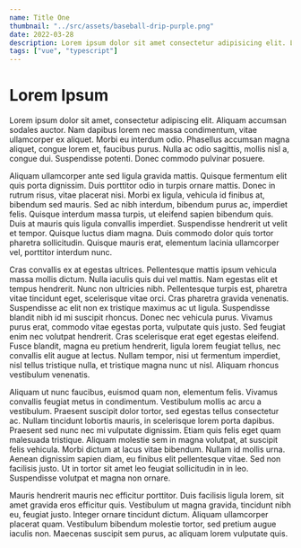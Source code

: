 ```yaml
---
name: Title One
thumbnail: "../src/assets/baseball-drip-purple.png"
date: 2022-03-28
description: Lorem ipsum dolor sit amet consectetur adipisicing elit. Laborum excepturi, officia doloremque est necessitatibus magni recusandae id ipsum nam non, maiores ducimus placeat quos vero quis odit modi voluptatem, obcaecati vel distinctio sit quas iure libero. Corporis numquam in molestias?
tags: ["vue", "typescript"]
---
```


# Lorem Ipsum

Lorem ipsum dolor sit amet, consectetur adipiscing elit. Aliquam accumsan sodales auctor. Nam dapibus lorem nec massa condimentum, vitae ullamcorper ex aliquet. Morbi eu interdum odio. Phasellus accumsan magna aliquet, congue lorem et, faucibus purus. Nulla ac odio sagittis, mollis nisl a, congue dui. Suspendisse potenti. Donec commodo pulvinar posuere.

Aliquam ullamcorper ante sed ligula gravida mattis. Quisque fermentum elit quis porta dignissim. Duis porttitor odio in turpis ornare mattis. Donec in rutrum risus, vitae placerat nisi. Morbi ex ligula, vehicula id finibus at, bibendum sed mauris. Sed ac nibh interdum, bibendum purus ac, imperdiet felis. Quisque interdum massa turpis, ut eleifend sapien bibendum quis. Duis at mauris quis ligula convallis imperdiet. Suspendisse hendrerit ut velit et tempor. Quisque luctus diam magna. Duis commodo dolor quis tortor pharetra sollicitudin. Quisque mauris erat, elementum lacinia ullamcorper vel, porttitor interdum nunc.

Cras convallis ex at egestas ultrices. Pellentesque mattis ipsum vehicula massa mollis dictum. Nulla iaculis quis dui vel mattis. Nam egestas elit et tempus hendrerit. Nunc non ultricies nibh. Pellentesque turpis est, pharetra vitae tincidunt eget, scelerisque vitae orci. Cras pharetra gravida venenatis. Suspendisse ac elit non ex tristique maximus ac ut ligula. Suspendisse blandit nibh id mi suscipit rhoncus. Donec nec vehicula purus. Vivamus purus erat, commodo vitae egestas porta, vulputate quis justo. Sed feugiat enim nec volutpat hendrerit. Cras scelerisque erat eget egestas eleifend. Fusce blandit, magna eu pretium hendrerit, ligula lorem feugiat tellus, nec convallis elit augue at lectus. Nullam tempor, nisi ut fermentum imperdiet, nisl tellus tristique nulla, et tristique magna nunc ut nisl. Aliquam rhoncus vestibulum venenatis.

Aliquam ut nunc faucibus, euismod quam non, elementum felis. Vivamus convallis feugiat metus in condimentum. Vestibulum mollis ac arcu a vestibulum. Praesent suscipit dolor tortor, sed egestas tellus consectetur ac. Nullam tincidunt lobortis mauris, in scelerisque lorem porta dapibus. Praesent sed nunc nec mi vulputate dignissim. Etiam quis felis eget quam malesuada tristique. Aliquam molestie sem in magna volutpat, at suscipit felis vehicula. Morbi dictum at lacus vitae bibendum. Nullam id mollis urna. Aenean dignissim sapien diam, eu finibus elit pellentesque vitae. Sed non facilisis justo. Ut in tortor sit amet leo feugiat sollicitudin in in leo. Suspendisse volutpat et magna non ornare.

Mauris hendrerit mauris nec efficitur porttitor. Duis facilisis ligula lorem, sit amet gravida eros efficitur quis. Vestibulum ut magna gravida, tincidunt nibh eu, feugiat justo. Integer ornare tincidunt dictum. Aliquam ullamcorper placerat quam. Vestibulum bibendum molestie tortor, sed pretium augue iaculis non. Maecenas suscipit sem purus, ac aliquam lorem vulputate quis.